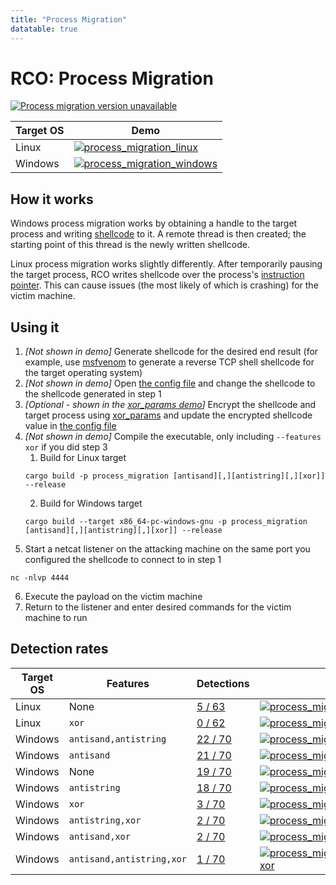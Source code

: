 ```yaml
---
title: "Process Migration"
datatable: true
---
```


# RCO: Process Migration

[![Process migration version unavailable](https://img.shields.io/crates/v/process_migration?label=process_migration)](https://github.com/kmanc/remote_code_oxidation/tree/master/process_migration)

<div class="datatable-begin"></div>

Target OS | Demo
--------- | ----
Linux     | [![process_migration_linux](/assets/gifs/process_migration.gif)](https://raw.githubusercontent.com/kmanc/remote_code_oxidation/gh-pages/assets/gifs/process_migration.gif)
Windows   | [![process_migration_windows](/assets/gifs/process_migration_windows.gif)](https://raw.githubusercontent.com/kmanc/remote_code_oxidation/gh-pages/assets/gifs/process_migration_windows.gif)

<div class="datatable-end"></div>


## How it works

Windows process migration works by obtaining a handle to the target process and writing [shellcode](https://en.wikipedia.org/wiki/Shellcode) to it. A remote thread is then created; the starting point of this thread is the newly written shellcode.

Linux process migration works slightly differently. After temporarily pausing the target process, RCO writes shellcode over the process's [instruction pointer](https://datacadamia.com/computer/instruction/instruction_pointer). This can cause issues (the most likely of which is crashing) for the victim machine.


## Using it

1.  *[Not shown in demo]* Generate shellcode for the desired end result (for example, use [msfvenom](https://book.hacktricks.xyz/shells/shells/msfvenom) to generate a reverse TCP
shell shellcode for the target operating system)
2.  *[Not shown in demo]* Open [the config file](https://github.com/kmanc/remote_code_oxidation/blob/master/rco_config/src/lib.rs) 
and change the shellcode to the shellcode generated in step 1
3.  *[Optional - shown in the [xor_params demo](https://kmanc.github.io/remote_code_oxidation/xor_params.html)]* Encrypt the shellcode and target process using [xor_params](https://github.com/kmanc/remote_code_oxidation/blob/master/xor_shellcode) and update the encrypted shellcode value in [the config file](https://github.com/kmanc/remote_code_oxidation/blob/master/rco_config/src/lib.rs) 
4.  *[Not shown in demo]* Compile the executable, only including `--features xor` if you did step 3
    1.  Build for Linux target
    ```commandline
    cargo build -p process_migration [antisand][,][antistring][,][xor]] --release
    ```
    2.  Build for Windows target
    ```commandline
    cargo build --target x86_64-pc-windows-gnu -p process_migration [antisand][,][antistring][,][xor]] --release
    ```
5.  Start a netcat listener on the attacking machine on the same port you configured the shellcode to connect to in step 1
```commandline
nc -nlvp 4444
```   
6.  Execute the payload on the victim machine
7.  Return to the listener and enter desired commands for the victim machine to run


## Detection rates

<div class="datatable-begin"></div>

Target OS | Features                      | Detections                             | Screenshot
--------- | ----------------------------- | -------------------------------------- | ----------
Linux     | None                      | [5 / 63](https://www.virustotal.com/gui/file/8253dcc8c4a14d62dd750b88f668c33388e2cd59d23d77cc9f424b520c52837d)  | [![process_migration_linux](/assets/images/linux/migration.png)](https://raw.githubusercontent.com/kmanc/remote_code_oxidation/gh-pages/assets/images/linux/migration.png)
Linux     | `xor`                     | [0 / 62](https://www.virustotal.com/gui/file/a0e103bb36ca4ca51554226f95f777dfb658e8a2e56bff2e261f21736cf68aae)  | [![process_migration_linux_xor](/assets/images/linux/migration_xor.png)](https://raw.githubusercontent.com/kmanc/remote_code_oxidation/gh-pages/assets/images/linux/migration_xor.png)
Windows   | `antisand,antistring`     | [22 / 70](https://www.virustotal.com/gui/file/b6d2382639613eaf2eb650a9a6c54eb78f45d3dd242a9d4ef332d0504f142267) | [![process_migration_windows_antistring](/assets/images/windows/migration_antistring.png)](https://raw.githubusercontent.com/kmanc/remote_code_oxidation/gh-pages/assets/images/windows/migration_antistring.png)
Windows   | `antisand`                | [21 / 70](https://www.virustotal.com/gui/file/89bb913356b81ebe209744369610c5cabc007ed5c2e6d1d1b94ced3c364cf6b1) | [![process_migration_windows_antisand](/assets/images/windows/migration_antisand.png)](https://raw.githubusercontent.com/kmanc/remote_code_oxidation/gh-pages/assets/images/windows/migration_antisand.png)
Windows   | None                      | [19 / 70](https://www.virustotal.com/gui/file/175ccccdae734fb2b3ce41e288c5c07e5816f77a798c63b6b3887b87c814ebe5) | [![process_migration_windows](/assets/images/windows/migration.png)](https://raw.githubusercontent.com/kmanc/remote_code_oxidation/gh-pages/assets/images/windows/migration.png)
Windows   | `antistring`              | [18 / 70](https://www.virustotal.com/gui/file/2b41b2e6501a211895c98588c36817e2f98e3092083ab9814e43b6041a188756) | [![process_migration_windows_antistring](/assets/images/windows/migration_antistring.png)](https://raw.githubusercontent.com/kmanc/remote_code_oxidation/gh-pages/assets/images/windows/migration_antistring.png)
Windows   | `xor`                     | [3 / 70](https://www.virustotal.com/gui/file/7c1e6496e7fa4bf223adffc8de6112de00f4a6abf792fa2773cbb11572c40402)  | [![process_migration_windows_xor](/assets/images/windows/migration_xor.png)](https://raw.githubusercontent.com/kmanc/remote_code_oxidation/gh-pages/assets/images/windows/migration_xor.png)
Windows   | `antistring,xor`          | [2 / 70](https://www.virustotal.com/gui/file/f7418c0f8a6d23603507c36930559d2d582352e458aa9361a2ba51aec75ec6ec/detection)  | [![process_migration_windows_antistring_xor](/assets/images/windows/migration_antistring_xor.png)](https://raw.githubusercontent.com/kmanc/remote_code_oxidation/gh-pages/assets/images/windows/migration_antistring_xor.png)
Windows   | `antisand,xor`            | [2 / 70](https://www.virustotal.com/gui/file/b16c369b164675b38cb90096f052bb9ba1bea205f58f08161531028047392736)  | [![process_migration_windows_antisand_xor](/assets/images/windows/migration_antisand_xor.png)](https://raw.githubusercontent.com/kmanc/remote_code_oxidation/gh-pages/assets/images/windows/migration_antisand_xor.png)
Windows   | `antisand,antistring,xor` | [1 / 70](https://www.virustotal.com/gui/file/c6d8812c5a771d731392aff19d11b0c7df8a5c966bf8a59ea98668fcd9f199a0)  | [![process_migration_windows_antisand_antistring_xor](/assets/images/windows/migration_antisand_antistring_xor.png)](https://raw.githubusercontent.com/kmanc/remote_code_oxidation/gh-pages/assets/images/windows/migration_antisand_antistring_xor.png)

<div class="datatable-end"></div>
